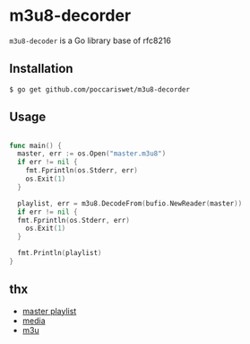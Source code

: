 # m3u8-decorder

`m3u8-decoder` is a Go library base of rfc8216

## Installation

```
$ go get github.com/poccariswet/m3u8-decorder
```

## Usage

``` go

func main() {
  master, err := os.Open("master.m3u8")
  if err != nil {
    fmt.Fprintln(os.Stderr, err)
    os.Exit(1)
  }

  playlist, err = m3u8.DecodeFrom(bufio.NewReader(master))
  if err != nil {
  fmt.Fprintln(os.Stderr, err)
    os.Exit(1)
  }

  fmt.Println(playlist)
}
```


## thx

- [master playlist](https://developer.apple.com/documentation/http_live_streaming/example_playlists_for_http_live_streaming/creating_a_master_playlist)
- [media](https://developer.apple.com/documentation/http_live_streaming/example_playlists_for_http_live_streaming/adding_alternate_media_to_a_playlist)
- [m3u](https://tools.ietf.org/html/draft-pantos-http-live-streaming-23)
